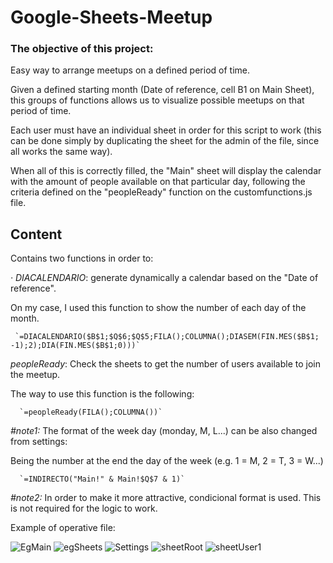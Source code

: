 # Google-Sheets-Meetup

### The objective of this project:
Easy way to arrange meetups on a defined period of time.

Given a defined starting month (Date of reference, cell B1 on Main Sheet), this groups of functions allows us to visualize possible meetups on that period of time.

Each user must have an individual sheet in order for this script to work (this can be done simply by duplicating the sheet for the admin of the file, since all works the same way).


When all of this is correctly filled, the "Main" sheet will display the calendar with the amount of people available on that particular day, following the criteria defined on the "peopleReady" function on the customfunctions.js file.



## Content
Contains two functions in order to:

*· DIACALENDARIO*: generate dynamically a calendar based on the "Date of reference".

   On my case, I used this function to show the number of each day of the month.

     `=DIACALENDARIO($B$1;$Q$6;$Q$5;FILA();COLUMNA();DIASEM(FIN.MES($B$1; -1);2);DIA(FIN.MES($B$1;0)))`

*peopleReady*: Check the sheets to get the number of users available to join the meetup.
   
   The way to use this function is the following:
      
      `=peopleReady(FILA();COLUMNA())`
      
*#note1:*
   The format of the week day (monday, M, L...) can be also changed from settings:
   
   Being the number at the end the day of the week (e.g. 1 = M, 2 = T, 3 = W...)
      
      `=INDIRECTO("Main!" & Main!$Q$7 & 1)`
      
*#note2:*
   In order to make it more attractive, condicional format is used. This is not required for the logic to work.


Example of operative file:

![EgMain](https://github.com/Jkutkut/Google-Sheets-Meetup/blob/master/resources/MeetupEgMain.png)
![egSheets](https://github.com/Jkutkut/Google-Sheets-Meetup/blob/master/resources/Google_sheet_demo_sheets.png)
![Settings](https://github.com/Jkutkut/Google-Sheets-Meetup/blob/master/resources/Google_sheet_settings.png)
![sheetRoot](https://github.com/Jkutkut/Google-Sheets-Meetup/blob/master/resources/Google_sheet_demoRoot.png)
![sheetUser1](https://github.com/Jkutkut/Google-Sheets-Meetup/blob/master/resources/Google_sheet_demoUser1.png)
